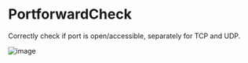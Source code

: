 # PortforwardCheck

Correctly check if port is open/accessible, separately for TCP and UDP.

![image](https://github.com/setsumi/PortforwardCheck/assets/5970554/7b211962-aeed-4c69-82bf-f014ae3b6830)
